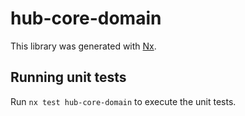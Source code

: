 # hub-core-domain

This library was generated with [Nx](https://nx.dev).

## Running unit tests

Run `nx test hub-core-domain` to execute the unit tests.
